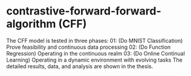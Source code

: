 # contrastive-forward-forward-algorithm (CFF)
The CFF model is tested in three phases:
  01: (Do MNIST Classification) Prove feasibility and continuous data processing
  02: (Do Function Regression) Operating in the continuous realm
  03: (Do Online Continual Learning) Operating in a dynamic environment with evolving tasks
The detailed results, data, and analysis are shown in the thesis.
